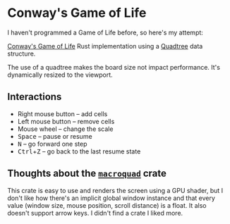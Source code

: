 # Conway's Game of Life

I haven't programmed a Game of Life before, so here's my attempt:

[Conway's Game of Life](https://wikipedia.org/wiki/Conway%27s_Game_of_Life) Rust
implementation using a [Quadtree](https://wikipedia.org/wiki/Quadtree) data
structure.

The use of a quadtree makes the board size not impact performance. It's
dynamically resized to the viewport.

## Interactions

-   Right mouse button – add cells
-   Left mouse button – remove cells
-   Mouse wheel – change the scale
-   <kbd>Space</kbd> – pause or resume
-   <kbd>N</kbd> – go forward one step
-   <kbd>Ctrl</kbd>+<kbd>Z</kbd> – go back to the last resume state

## Thoughts about the [`macroquad`](https://github.com/not-fl3/macroquad) crate

This crate is easy to use and renders the screen using a GPU shader, but I don't
like how there's an implicit global window instance and that every value (window
size, mouse position, scroll distance) is a float. It also doesn't support arrow
keys. I didn't find a crate I liked more.
